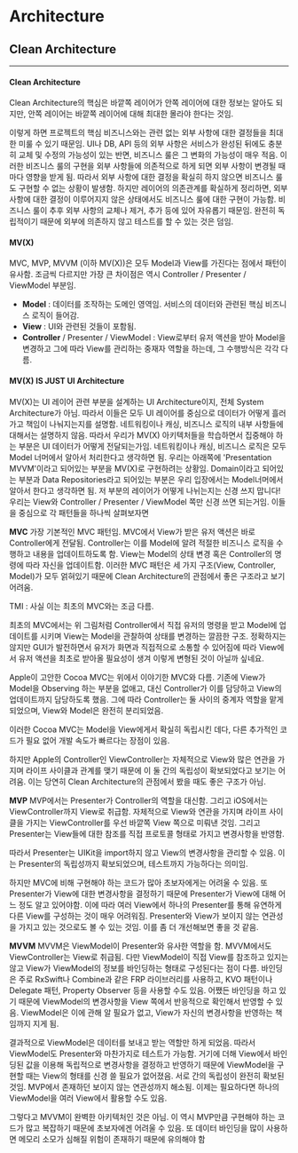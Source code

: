# Architecture
## Clean Architecture
---
#### Clean Architecture
Clean Architecture의 핵심은 바깥쪽 레이어가 안쪽 레이어에 대한 정보는 알아도 되지만, 안쪽 레이어는 바깥쪽 레이어에 대해 최대한 몰라야 한다는 것임.

이렇게 하면 프로젝트의 핵심 비즈니스와는 관련 없는 외부 사항에 대한 결정들을 최대한 미룰 수 있기 때문임. UI나 DB, API 등의 외부 사항은 서비스가 완성된 뒤에도 충분히 교체 및 수정의 가능성이 있는 반면, 비즈니스 룰은 그 변화의 가능성이 매우 적음. 이러한 비즈니스 룰의 구현을 외부 사항들에 의존적으로 하게 되면 외부 사항이 변경될 때마다 영향을 받게 됨. 따라서 외부 사항에 대한 결정을 확실히 하지 않으면 비즈니스 룰도 구현할 수 없는 상황이 발생함. 하지만 레이어의 의존관계를 확실하게 정리하면, 외부 사항에 대한 결정이 이루어지지 않은 상태에서도 비즈니스 룰에 대한 구현이 가능함. 비즈니스 룰이 추후 외부 사항의 교체나 제거, 추가 등에 있어 자유롭기 때문임. 완전히 독립적이기 때문에 외부에 의존하지 않고 테스트를 할 수 있는 것은 덤임.

#### MV(X)
MVC, MVP, MVVM (이하 MV(X))은 모두 Model과 View를 가진다는 점에서 패턴이 유사함. 조금씩 다르지만 가장 큰 차이점은 역시 Controller / Presenter / ViewModel 부분임.
- **Model** : 데이터를 조작하는 도메인 영역임. 서비스의 데이터와 관련된 핵심 비즈니스 로직이 들어감.
- **View** : UI와 관련된 것들이 포함됨.
- **Controller** / Presenter / ViewModel : View로부터 유저 액션을 받아 Model을 변경하고 그에 따라 View를 관리하는 중재자 역할을 하는데, 그 수행방식은 각각 다름.

#### MV(X) IS JUST UI Architecture
MV(X)는 UI 레이어 관련 부분을 설계하는 UI Architecture이지, 전체 System Architecture가 아님. 따라서 이들은 모두 UI 레이어를 중심으로 데이터가 어떻게 흘러가고 책임이 나눠지는지를 설명함. 네트워킹이나 캐싱, 비즈니스 로직의 내부 사항들에 대해서는 설명하지 않음. 따라서 우리가 MV(X) 아키텍처들을 학습하면서 집중해야 하는 부분은 UI 데이터가 어떻게 전달되는가임. 네트워킹이나 캐싱, 비즈니스 로직은 모두 Model 너머에서 알아서 처리한다고 생각하면 됨. 
우리는 아래쪽에 'Presentation MVVM'이라고 되어있는 부분을 MV(X)로 구현하려는 상황임. Domain이라고 되어있는 부분과 Data Repositories라고 되어있는 부분은 우리 입장에서는 Model너머에서 알아서 한다고 생각하면 됨. 저 부분의 레이어가 어떻게 나뉘는지는 신경 쓰지 맙니다! 우리는 View와 Controller / Presenter / ViewModel 쪽만 신경 쓰면 되는거임. 이들을 중심으로 각 패턴들을 하나씩 살펴보자면

**MVC**
가장 기본적인 MVC 패턴임. MVC에서 View가 받은 유저 액션은 바로 Controller에게 전달됨. Controller는 이를 Model에 알려 적절한 비즈니스 로직을 수행하고 내용을 업데이트하도록 함. View는 Model의 상태 변경 혹은 Controller의 명령에 따라 자신을 업데이트함. 이러한 MVC 패턴은 세 가지 구조(View, Controller, Model)가 모두 얽혀있기 때문에 Clean Architecture의 관점에서 좋은 구조라고 보기 어려움.

TMI : 사실 이는 최초의 MVC와는 조금 다름.

최초의 MVC에서는 위 그림처럼 Controller에서 직접 유저의 명령을 받고 Model에 업데이트를 시키며 View는 Model을 관찰하여 상태를 변경하는 깔끔한 구조. 정확하지는 않지만 GUI가 발전하면서 유저가 화면과 직접적으로 소통할 수 있어짐에 따라 View에서 유저 액션을 최초로 받아올 필요성이 생겨 이렇게 변형된 것이 아닐까 싶네요.

Apple이 고안한 Cocoa MVC는 위에서 이야기한 MVC와 다름. 기존에 View가 Model을 Observing 하는 부분을 없애고, 대신 Controller가 이를 담당하고 View의 업데이트까지 담당하도록 했음. 그에 따라 Controller는 둘 사이의 중계자 역할을 맡게 되었으며, View와 Model은 완전히 분리되었음.

이러한 Cocoa MVC는 Model을 View에게서 확실히 독립시킨 데다, 다른 추가적인 코드가 필요 없어 개발 속도가 빠르다는 장점이 있음.

하지만 Apple의 Controller인 ViewController는 자체적으로 View와 많은 연관을 가지며 라이프 사이클과 관계를 맺기 때문에 이 둘 간의 독립성이 확보되었다고 보기는 어려움. 이는 당연히 Clean Architecture의 관점에서 봤을 때도 좋은 구조가 아님.

**MVP**
MVP에서는 Presenter가 Controller의 역할을 대신함. 그리고 iOS에서는 ViewController까지 View로 취급함. 자체적으로 View와 연관을 가지며 라이프 사이클을 가지는 ViewController를 우선 바깥쪽 View 쪽으로 미뤄낸 것임. 그리고 Presenter는 View들에 대한 참조를 직접 프로토콜 형태로 가지고 변경사항을 반영함.

따라서 Presenter는 UIKit을 import하지 않고 View의 변경사항을 관리할 수 있음. 이는 Presenter의 독립성까지 확보되었으며, 테스트까지 가능하다는 의미임.

하지만 MVC에 비해 구현해야 하는 코드가 많아 초보자에게는 어려울 수 있음. 또 Presenter가 View에 대한 변경사항을 결정하기 때문에 Presenter가 View에 대해 어느 정도 알고 있어야함. 이에 따라 여러 View에서 하나의 Presenter를 통해 유연하게 다른 View를 구성하는 것이 매우 어려워짐. Presenter와 View가 보이지 않는 연관성을 가지고 있는 것으로도 볼 수 있는 것임. 이를 좀 더 개선해보면 좋을 것 같음.

**MVVM**
MVVM은 ViewModel이 Presenter와 유사한 역할을 함. MVVM에서도 ViewController는 View로 취급됨. 다만 ViewModel이 직접 View를 참조하고 있지는 않고 View가 ViewModel의 정보를 바인딩하는 형태로 구성된다는 점이 다름. 바인딩은 주로 RxSwift나 Combine과 같은 FRP 라이브러리를 사용하고, KVO 패턴이나 Delegate 패턴, Property Observer 등을 사용할 수도 있음. 어쨌든 바인딩을 하고 있기 때문에 ViewModel의 변경사항을 View 쪽에서 반응적으로 확인해서 반영할 수 있음. ViewModel은 이에 관해 알 필요가 없고, View가 자신의 변경사항을 반영하는 책임까지 지게 됨.

결과적으로 ViewModel은 데이터를 보내고 받는 역할만 하게 되었음. 따라서 ViewModel도 Presenter와 마찬가지로 테스트가 가능함. 거기에 더해 View에서 바인딩된 값을 이용해 독립적으로 변경사항을 결정하고 반영하기 때문에 ViewModel을 구현할 때는 View의 형태를 신경 쓸 필요가 없어졌음. 서로 간의 독립성이 완전히 확보된 것임. MVP에서 존재하던 보이지 않는 연관성까지 해소됨. 이제는 필요하다면 하나의 ViewModel을 여러 View에서 활용할 수도 있음.

그렇다고 MVVM이 완벽한 아키텍처인 것은 아님. 이 역시 MVP만큼 구현해야 하는 코드가 많고 복잡하기 때문에 초보자에겐 어려울 수 있음. 또 데이터 바인딩을 많이 사용하면 메모리 소모가 심해질 위험이 존재하기 때문에 유의해야 함